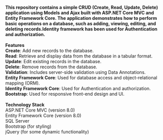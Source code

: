 **This repository contains a simple CRUD (Create, Read, Update, Delete) application using Models and Ajax built with ASP.NET Core MVC and Entity Framework Core. The application demonstrates how to perform basic operations on a database, such as adding, viewing, editing, and deleting records.Identity framework has been used for Authentication and authorization.<br/><br/>
Features**<br/>
**Create**: Add new records to the database.<br/>
**Read**: Retrieve and display data from the database in a tabular format.<br/>
**Update**: Edit existing records in the database.<br/>
**Delete**: Remove records from the database.<br/>
**Validation**: Includes server-side validation using Data Annotations.<br/>
**Entity Framework Core**: Used for database access and object-relational mapping (ORM).<br/>
**Identity Framework Core**: Used for Authentication and authorization.<br/>
**Bootstrap**: Used for responsive front-end design and UI.<br/><br/>
**Technology Stack**<br/>
ASP.NET Core MVC (version 8.0)<br/>
Entity Framework Core (version 8.0)<br/>
SQL Server <br/>
Bootstrap (for styling)<br/>
jQuery (for some dynamic functionality)<br/>

